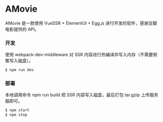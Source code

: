 # AMovie
AMovie 是一款使用 VueSSR + ElementUI + Egg.js 进行开发的软件，感谢豆瓣电影提供的 API。

### 开发
使用 webpack-dev-middleware 对 SSR 内容进行热编译并写入内存（不需要频繁写入磁盘）。
```bash
$ npm run dev
```

### 部署
本地调用命令 npm run build 把 SSR 内容写入磁盘，最后打包 tar.gzip 上传服务器即可。
```bash
$ npm start
$ npm stop
```
